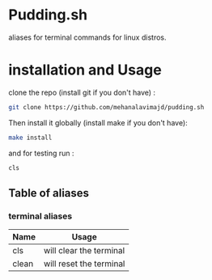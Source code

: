 # Pudding.sh
aliases for terminal commands for linux distros.
# installation and Usage
clone the repo (install git if you don't have) :
```bash
git clone https://github.com/mehanalavimajd/pudding.sh
```
Then install it globally (install make if you don't have):
```bash
make install
``` 
and for testing run :
```bash
cls
```
## Table of aliases
### terminal aliases
|Name |Usage|
|-----|--------|
|cls  | will clear the terminal       |
|clean  |will reset the terminal      |
